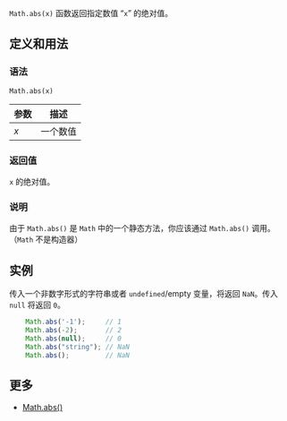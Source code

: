 `Math.abs(x)` 函数返回指定数值 “`x`” 的绝对值。

## 定义和用法

### 语法

`Math.abs(x)`

| 参数 | 描述 |
| --- | --- |
| _x_ | 一个数值 |

### 返回值

`x` 的绝对值。

### 说明

由于 `Math.abs()` 是 `Math` 中的一个静态方法，你应该通过 `Math.abs()` 调用。（`Math` 不是构造器）

## 实例

传入一个非数字形式的字符串或者 `undefined`/empty 变量，将返回 `NaN`。传入 `null` 将返回 `0`。

```javascript
    Math.abs('-1');     // 1
    Math.abs(-2);       // 2
    Math.abs(null);     // 0
    Math.abs("string"); // NaN
    Math.abs();         // NaN
```

## 更多

*   [Math.abs()](https://developer.mozilla.org/zh-CN/docs/Web/JavaScript/Reference/Global_Objects/Math/abs)